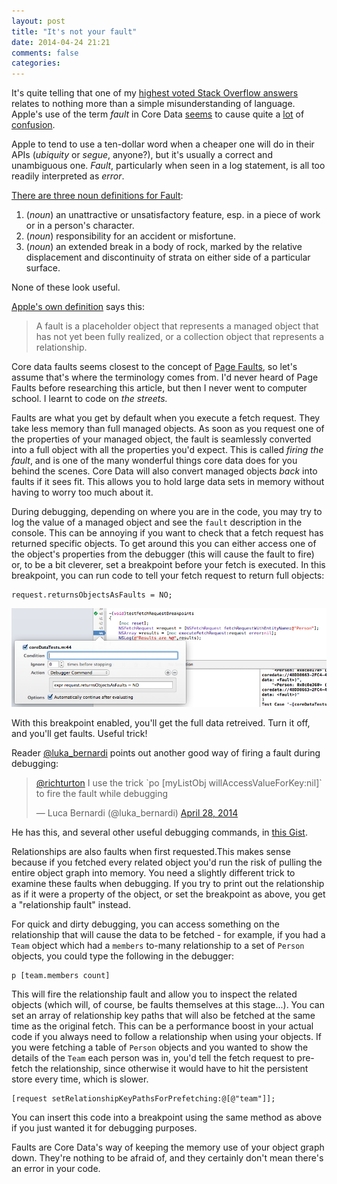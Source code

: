 ```yaml
---
layout: post
title: "It's not your fault"
date: 2014-04-24 21:21
comments: false
categories: 
---
```


It's quite telling that one of my [highest voted Stack Overflow answers](http://stackoverflow.com/questions/7304257/coredata-error-data-fault) relates to nothing more than a simple misunderstanding of language. Apple's use of the term *fault* in Core Data [seems](http://stackoverflow.com/questions/13046291/core-data-fault) to cause quite a [lot](http://stackoverflow.com/questions/23250749/ios-core-data-executefetchrequest-is-returning-empty-object) of [confusion](http://stackoverflow.com/questions/21809052/core-data-fault-fulfilled-from-database-for-is-normal). 

Apple to tend to use a ten-dollar word when a cheaper one will do in their APIs (_ubiquity_ or _segue_, anyone?), but it's usually a correct and unambiguous one. *Fault*, particularly when seen in a log statement, is all too readily interpreted as *error*. 

<!--more-->

[There are three noun definitions for Fault](https://www.google.com/search?q=fault+definition):

1. (_noun_) an unattractive or unsatisfactory feature, esp. in a piece of work or in a person's character.
2. (_noun_) responsibility for an accident or misfortune.
3. (_noun_) an extended break in a body of rock, marked by the relative displacement and discontinuity of strata on either side of a particular surface.

None of these look useful. 

[Apple's own definition](https://developer.apple.com/library/mac/documentation//Cocoa/Conceptual/CoreData/Articles/cdFaultingUniquing.html) says this:

>A fault is a placeholder object that represents a managed object that has not yet been fully realized, or a collection object that represents a relationship.

Core data faults seems closest to the concept of [Page Faults](http://en.wikipedia.org/wiki/Page_fault), so let's assume that's where the terminology comes from. I'd never heard of Page Faults before researching this article, but then I never went to computer school. I learnt to code on _the streets._

Faults are what you get by default when you execute a fetch request. They take less memory than full managed objects. As soon as you request one of the properties of your managed object, the fault is seamlessly converted into a full object with all the properties you'd expect. This is called _firing the fault_, and is one of the many wonderful things core data does for you behind the scenes. Core Data will also convert managed objects *back* into faults if it sees fit. This allows you to hold large data sets in memory without having to worry too much about it. 

During debugging, depending on where you are in the code, you may try to log the value of a managed object and see the `fault` description in the console. This can be annoying if you want to check that a fetch request has returned specific objects. To get around this you can either access one of the object's properties from the debugger (this will cause the fault to fire) or, to be a bit cleverer, set a breakpoint before your fetch is executed. In this breakpoint, you can run code to tell your fetch request to return full objects:

```objc
request.returnsObjectsAsFaults = NO;
```

![Breakpoint telling a fetch request to return objects as faults](/images/requestFaultBreakpoint.png)

With this breakpoint enabled, you'll get the full data retreived. Turn it off, and you'll get faults. Useful trick! 

Reader [@luka_bernardi](https://twitter.com/luka_bernardi) points out another good way of firing a fault during debugging: 

<blockquote class="twitter-tweet" lang="en"><p><a href="https://twitter.com/richturton">@richturton</a> I use the trick `po [myListObj willAccessValueForKey:nil]` to fire the fault while debugging</p>&mdash; Luca Bernardi (@luka_bernardi) <a href="https://twitter.com/luka_bernardi/statuses/460797405429264384">April 28, 2014</a></blockquote>
<script async src="//platform.twitter.com/widgets.js" charset="utf-8"></script>

He has this, and several other useful debugging commands, in [this Gist](https://gist.github.com/lukabernardi/11375647).

Relationships are also faults when first requested.This makes sense because if you fetched every related object you'd run the risk of pulling the entire object graph into memory. You need a slightly different trick to examine these faults when debugging. If you try to print out the relationship as if it were a property of the object, or set the breakpoint as above, you get a "relationship fault" instead. 

For quick and dirty debugging, you can access something on the relationship that will cause the data to be fetched - for example, if you had a `Team` object which had a `members` to-many relationship to a set of `Person` objects, you could type the following in the debugger:

```objc
p [team.members count]
```

This will fire the relationship fault and allow you to inspect the related objects (which will, of course, be faults themselves at this stage...). You can set an array of relationship key paths that will also be fetched at the same time as the original fetch. This can be a performance boost in your actual code if you always need to follow a relationship when using your objects. If you were fetching a table of `Person` objects and you wanted to show the details of the `Team` each person was in, you'd tell the fetch request to pre-fetch the relationship, since otherwise it would have to hit the persistent store every time, which is slower. 

```objc
[request setRelationshipKeyPathsForPrefetching:@[@"team"]];
```

You can insert this code into a breakpoint using the same method as above if you just wanted it for debugging purposes. 

Faults are Core Data's way of keeping the memory use of your object graph down. They're nothing to be afraid of, and they certainly don't mean there's an error in your code. 


